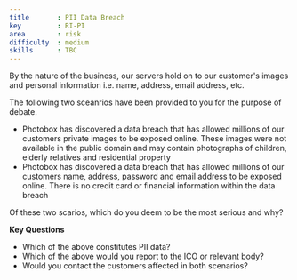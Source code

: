 ```yaml
---
title       : PII Data Breach
key         : RI-PI
area        : risk
difficulty  : medium
skills      : TBC
---
```


By the nature of the business, our servers hold on to our customer's images and personal information i.e. name, address, email address, etc.

The following two sceanrios have been provided to you for the purpose of debate.

- Photobox has discovered a data breach that has allowed millions of our customers private images to be exposed online. These images were not available in the public domain and may contain photographs of children, elderly relatives and residential property
- Photobox has discovered a data breach that has allowed millions of our customers name, address, password and email address to be exposed online. There is no credit card or financial information within the data breach

Of these two scarios, which do you deem to be the most serious and why?

**Key Questions**

- Which of the above constitutes PII data?
- Which of the above would you report to the ICO or relevant body?
- Would you contact the customers affected in both scenarios?
